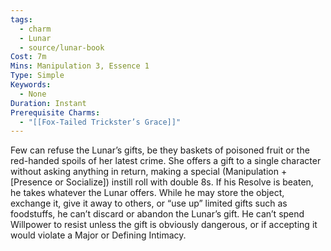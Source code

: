 ```yaml
---
tags:
  - charm
  - Lunar
  - source/lunar-book
Cost: 7m
Mins: Manipulation 3, Essence 1
Type: Simple
Keywords:
  - None
Duration: Instant
Prerequisite Charms:
  - "[[Fox-Tailed Trickster’s Grace]]"
---
```

Few can refuse the Lunar’s gifts, be they baskets of poisoned fruit or the red-handed spoils of her latest crime. She offers a gift to a single character without asking anything in return, making a special (Manipulation + [Presence or Socialize]) instill roll with double 8s. If his Resolve is beaten, he takes whatever the Lunar offers. While he may store the object, exchange it, give it away to others, or “use up” limited gifts such as foodstuffs, he can’t discard or abandon the Lunar’s gift. He can’t spend Willpower to resist unless the gift is obviously dangerous, or if accepting it would violate a Major or Defining Intimacy.
